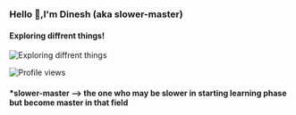 ### Hello 👋,I'm  Dinesh (aka **slower-master**)
#### Exploring diffrent things!
![Exploring diffrent things](https://camo.githubusercontent.com/148e7e6c954a413f6058f4b612a40e65b0693cd319f0236399ec479fca959c60/68747470733a2f2f6173736574732e776562736974652d66696c65732e636f6d2f3565353162336230333337333039643637326566643934632f3565353163633539333364333638666562633335313839375f666f6f7465722d696d672e737667)

                                             
                                             
                                                                               
                                             

<!-- ![GitHub stats](https://github-readme-stats.vercel.app/api?username=dinesh-cpu&show_icons=true)   -->

<!--  [<img src='https://cdn.jsdelivr.net/npm/simple-icons@3.0.1/icons/geeksforgeeks.svg' alt='github' height='30'>](https://auth.geeksforgeeks.org/user/dineshmatrix2/practice/)  [<img src='https://cdn.jsdelivr.net/npm/simple-icons@3.0.1/icons/linkedin.svg' alt='linkedin' height='30'>](https://www.linkedin.com/in/dineshram44)  -->
 
 
 
 ![Profile views](https://gpvc.arturio.dev/dinesh-cpu) 

#### *slower-master --> the one who may be slower in starting learning phase but become master in that field 
